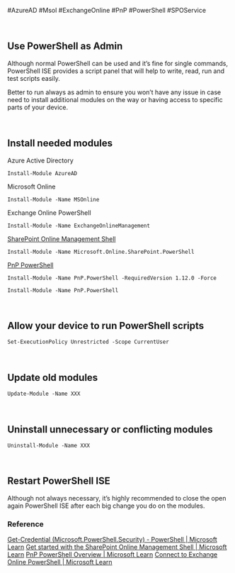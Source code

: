 #AzureAD #Msol #ExchangeOnline #PnP #PowerShell #SPOService  

<br>

## Use PowerShell as Admin

Although normal PowerShell can be used and it’s fine for single commands, PowerShell ISE provides a script panel that will help to write, read, run and test scripts easily.

Better to run always as admin to ensure you won’t have any issue in case need to install additional modules on the way or having access to specific parts of your device.

<br>

## Install needed modules

Azure Active Directory
```
Install-Module AzureAD
```

Microsoft Online
```
Install-Module -Name MSOnline
```

Exchange Online PowerShell
```
Install-Module -Name ExchangeOnlineManagement
```

[SharePoint Online Management Shell](https://learn.microsoft.com/en-us/powershell/sharepoint/sharepoint-online/connect-sharepoint-online?view=sharepoint-ps)
```
Install-Module -Name Microsoft.Online.SharePoint.PowerShell
```

[PnP PowerShell](https://github.com/pnp/powershell)
```
Install-Module -Name PnP.PowerShell -RequiredVersion 1.12.0 -Force
```

```
Install-Module -Name PnP.PowerShell
```

<br>

## Allow your device to run PowerShell scripts

```
Set-ExecutionPolicy Unrestricted -Scope CurrentUser
```

<br>

## Update old modules

```
Update-Module -Name XXX
```

<br>

## Uninstall unnecessary or conflicting modules

```
Uninstall-Module -Name XXX
```

<br>

## Restart PowerShell ISE

Although not always necessary, it’s highly recommended to close the open again PowerShell ISE after each big change you do on the modules.


### Reference
[Get-Credential (Microsoft.PowerShell.Security) - PowerShell | Microsoft Learn](https://learn.microsoft.com/en-us/powershell/module/microsoft.powershell.security/get-credential?view=powershell-7.3&viewFallbackFrom=powershell-7.1)
[Get started with the SharePoint Online Management Shell | Microsoft Learn](https://learn.microsoft.com/en-us/powershell/sharepoint/sharepoint-online/connect-sharepoint-online?view=sharepoint-ps)
[PnP PowerShell Overview | Microsoft Learn](https://learn.microsoft.com/en-us/powershell/sharepoint/sharepoint-pnp/sharepoint-pnp-cmdlets?view=sharepoint-ps)
[Connect to Exchange Online PowerShell | Microsoft Learn](https://learn.microsoft.com/en-us/powershell/exchange/connect-to-exchange-online-powershell?view=exchange-ps)
